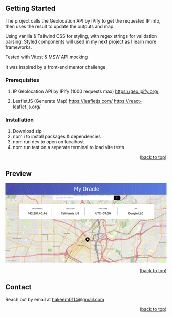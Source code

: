 
<!-- GETTING STARTED -->
## Getting Started 

The project calls the Geolocation API by IPify to get the requested IP info, then uses the result to update the outputs and map. 

Using vanilla & Tailwind CSS for styling, with regex strings for validation parsing. Styled components will used in my next project as I learn more frameworks.

Tested with Vitest & MSW API mocking

It was inspired by a front-end mentor challenge.

### Prerequisites

1. IP Geolocation API by IPify (1000 requests max)
https://geo.ipify.org/

2. LeafletJS (Generate Map)
https://leafletjs.com/
https://react-leaflet.js.org/


### Installation

1. Download zip
2. npm i to install packages & dependencies
3. npm run dev to open on localhost
4. npm run test on a seperate terminal to load vite tests

<p align="right">(<a href="#readme-top">back to top</a>)</p>



## Preview
![home](./src/assets/MyOracle.png)

<p align="right">(<a href="#readme-top">back to top</a>)</p>


<!-- CONTACT -->
## Contact

Reach out by email at hakeem0114@gmail.com

<p align="right">(<a href="#readme-top">back to top</a>)</p>
